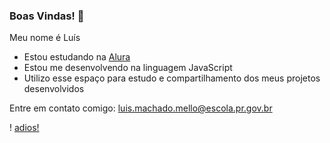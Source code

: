 ### Boas Vindas! 👋

Meu nome é Luís

- Estou estudando na [Alura](https://www.alura.com.br)
- Estou me desenvolvendo na linguagem JavaScript
- Utilizo esse espaço para estudo e compartilhamento dos meus projetos desenvolvidos

Entre em contato comigo: luis.machado.mello@escola.pr.gov.br

! [adios!](https://tenor.com/pt-BR/view/stephen-curry-gif-25553261)
